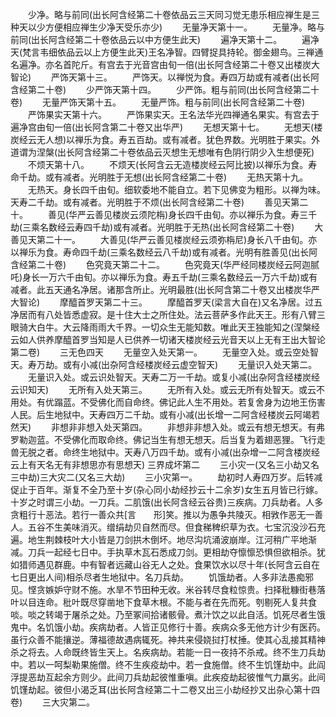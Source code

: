 <!-- { "loadSidebar": true } -->
　　少净。略与前同(出长阿含经第二十卷依品云三天同习觉无患乐相应禅生是三种天以少方便相应禅生少净天受乐亦少)
　　无量净天第十一。
　　无量净。略与前同(出长阿含经第二十卷依品云以中方便生此天)
　　遍净天第十二。
　　遍净天(梵言韦细依品云以上方便生此天)王名净智。四臂捉具持轮。御金翅鸟。三禅通名遍净。亦名首陀斤。有宫去于光音宫由旬一倍(出长阿含经第二十卷又出楼炭大智论)
　　严饰天第十三。
　　严饰天。以禅悦为食。寿四万劫或有减者(出长阿含经第二十卷)
　　少严饰天第十四。
　　少严饰。粗与前同(出长阿含经第二十卷)
　　无量严饰天第十五。
　　无量严饰。粗与前同(出长阿含经第二十卷)
　　严饰果实天第十六。
　　严饰果实天。王名法华光四禅通名果实。有宫去于遍净宫由旬一倍(出长阿含第二十卷又出华严)
　　无想天第十七。
　　无想天(楼炭经云无人想)以禅乐为食。寿五百劫。或有减者。犹色界数。光明胜于果实。外道谓为涅槃(出长阿含经第二十卷依品云灭想生无想唯有色阴行阴少入生想便死)
　　不烦天第十八。
　　不烦天(长阿含云无造楼炭经云阿比披)以禅乐为食。寿命千劫。或有减者。光明胜于无想(出长阿含经第二十卷)
　　无热天第十九。
　　无热天。身长四千由旬。细软委地不能自立。若下见佛变为粗形。以禅为味。天寿二千劫。或有减者。光明胜于不烦(出长阿含经第二十卷)
　　善见天第二十。
　　善见(华严云善见楼炭云须陀栴)身长四千由旬。亦以禅乐为食。寿三千劫(三乘名数经云寿四千劫)或有减者。光明胜于无热(出长阿含经第二十卷)
　　大善见天第二十一。
　　大善见(华严云善见楼炭经云须弥栴尼)身长八千由旬。亦以禅乐为食。寿命四千劫(三乘名数经云八千劫)或有减者。光明有胜善见(出长阿含经第二十卷)
　　色究竟天第二十二。
　　色究竟天(华严经同楼炭经云阿迦腻吒)身长一万六千由旬。亦以禅乐为食。寿五千劫(三乘名数经云一万六千劫)或有减者。此五天通名净居。诸那含所止。光明最胜(出长阿含第二十卷又出楼炭华严大智论)
　　摩醯首罗天第二十三。
　　摩醯首罗天(梁言大自在)又名净居。过五净居而有八处皆悉虚寂。是十住大士之所住处。法云菩萨多作此天王。形有八臂三眼骑大白牛。大云降雨雨大千界。一切众生无能知数。唯此天王独能知之(涅槃经云如人供养摩醯首罗当知是人已供养一切诸天楼炭经云光音天以上无有王出大智论第二卷)
　　三无色四天
　　无量空入处天第一。
　　无量空入处。或云空处智天。寿万劫。或有小减(出杂阿含经楼炭经云虚空智天)
　　无量识入处天第二。
　　无量识入处。或云识处智天。天寿二万一千劫。或复小减(出杂阿含经楼炭经云识知天)
　　无所有入处天第三。
　　无所有入处。或云无所有处智天。或云不用处。有优蹋蓝。不受佛化而自命终。佛记此人生不用处。若复舍身为边地王伤害人民。后生地狱中。天寿四万二千劫。或有小减(出长增一二阿含经楼炭云阿竭若然天)
　　非想非非想入处天第四。
　　非想非非想入处。或云有想无想天。有弗罗勒迦蓝。不受佛化而取命终。佛记当生有想无想天。后当复为着翅恶狸。飞行走兽无脱之者。命终生地狱中。天寿八万四千劫。或有小减(出杂增一二阿含楼炭经云上有天名无有非想思亦有思想天)
三界成坏第二
　　三小灾一(又名三小劫又名三中劫)三大灾二(又名三大劫)
　　三小灾第一。
　　劫初时人寿四万岁。后转减促止于百年。渐复不全乃至十岁(杂心同小劫经抄云十二余岁)女生五月皆已行嫁。十岁之时谓三小劫。一刀兵。二肌饿(出长阿含经云谷贵)三疾病。刀兵劫者。人多贪粗行十恶法。若行一善众共[言　　形]笑。推以为愚争共陵灭。相敩作恶无一善人。五谷不生美味消灭。缯绢劫贝自然而尽。但食稊稗织草为衣。七宝沉没沙石充遍。地生荆棘枝叶大小皆是刀剑拱木倒坏。地尽沟坑涌波崩岸。江河稍广平地渐减。刀兵一起经七日中。手执草木瓦石悉成刀剑。更相劫夺懔懔恐惧但欲相杀。犹如猎师遇见群鹿。中有智者远藏山谷无人之处。食果饮水以尽十年(长阿含云自在七日更出人间)相杀尽者生地狱中。名刀兵劫。
　　饥饿劫者。人多非法愚痴邪见。悭贪嫉妒守财不施。水旱不节田种无收。米谷转尽食粒惊贵。扫择秕糠街巷落叶以目连命。秕叶既尽穿凿地下食草木根。不能与者在先而死。刳剔死人复共食啖。啖之转竭于屠杀之处。乃至冢间拾诸骸骨。煮汁饮之以此自活。饥死尽者生饿鬼中。名饥饿小劫。疾病劫者。人皆正见修行十善。疾病众多无他方计少有医药。虽行众善不能攘逆。薄福德故遇病辄死。神共来侵娆挝打杖捶。使其心乱接其精神杀之将去。人命既终皆生天上。名疾病劫。若能一日一夜持不杀戒。终不生刀兵劫中。若以一呵梨勒果施僧。终不生疾疫劫中。若一食施僧。终不生饥馑劫中。此阎浮提恶劫互起余方则少。此间刀兵劫起彼惟重嗔。此疾疫劫起彼惟气力羸劣。此间饥馑劫起。彼但小渴乏耳(出长阿含经第二十二卷又出三小劫经抄又出杂心第十四卷)
　　三大灾第二。
